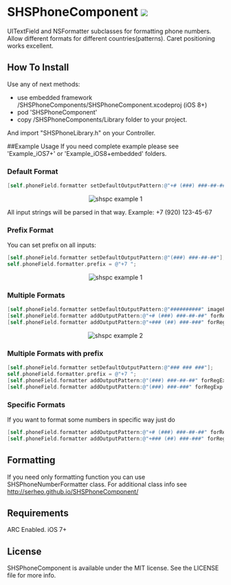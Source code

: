 SHSPhoneComponent <a href="https://travis-ci.org/Serheo/SHSPhoneComponent"><img src="https://travis-ci.org/Serheo/SHSPhoneComponent.png"/></a>
=================

UITextField and NSFormatter subclasses for formatting phone numbers. Allow different formats for different countries(patterns).
Caret positioning works excellent.

## How To Install
Use any of next methods:
- use embedded framework /SHSPhoneComponents/SHSPhoneComponent.xcodeproj (iOS 8+)
- pod 'SHSPhoneComponent' 
- copy /SHSPhoneComponents/Library folder to your project.

And import "SHSPhoneLibrary.h" on your Controller.

##Example Usage
If you need complete example please see 'Example_iOS7+' or 'Example_iOS8+embedded' folders.

### Default Format
``` objective-c
[self.phoneField.formatter setDefaultOutputPattern:@"+# (###) ###-##-##"];
```
<p align="center">
  <img src="http://serheo.github.io/SHSPhoneComponent/readme/r1.jpg" alt="shspc example 1"/>
</p>
All input strings will be parsed in that way. 
Example: +7 (920) 123-45-67

### Prefix Format
You can set prefix on all inputs:
``` objective-c
[self.phoneField.formatter setDefaultOutputPattern:@"(###) ###-##-##"];
self.phoneField.formatter.prefix = @"+7 ";
```
<p align="center">
  <img src="http://serheo.github.io/SHSPhoneComponent/readme/r7.jpg" alt="shspc example 1"/>
</p>


### Multiple Formats

``` objective-c
[self.phoneField.formatter setDefaultOutputPattern:@"##########" imagePath:nil];
[self.phoneField.formatter addOutputPattern:@"+# (###) ###-##-##" forRegExp:@"^7[0-689]\\d*$" imagePath:@"flagRU"];
[self.phoneField.formatter addOutputPattern:@"+### (##) ###-###" forRegExp:@"^374\\d*$" imagePath:@"flagAM"];
```

<p align="center">
  <img src="http://serheo.github.io/SHSPhoneComponent/readme/r2.jpg" alt="shspc example 2"/>
</p>

### Multiple Formats with prefix

``` objective-c
[self.phoneField.formatter setDefaultOutputPattern:@"### ### ###"];
self.phoneField.formatter.prefix = @"+7 ";
[self.phoneField.formatter addOutputPattern:@"(###) ###-##-##" forRegExp:@"^1\\d*$" imagePath:@"SHSPhoneImage.bundle/flag_ru"];
[self.phoneField.formatter addOutputPattern:@"(###) ###-###" forRegExp:@"^2\\d*$" imagePath:@"SHSPhoneImage.bundle/flag_ua"];
```
  
### Specific Formats
If you want to format some numbers in specific way just do
``` objective-c
[self.phoneField.formatter addOutputPattern:@"+# (###) ###-##-##" forRegExp:@"^7[0-689]\\d*$" imagePath:@"flagRU"];
[self.phoneField.formatter addOutputPattern:@"+### (##) ###-###" forRegExp:@"^374\\d*$" imagePath:@"flagAM"];
```

## Formatting
If you need only formatting function you can use SHSPhoneNumberFormatter class. 
For additional class info see http://serheo.github.io/SHSPhoneComponent/

## Requirements
ARC Enabled.
iOS 7+

## License
SHSPhoneComponent is available under the MIT license. See the LICENSE file for more info.

